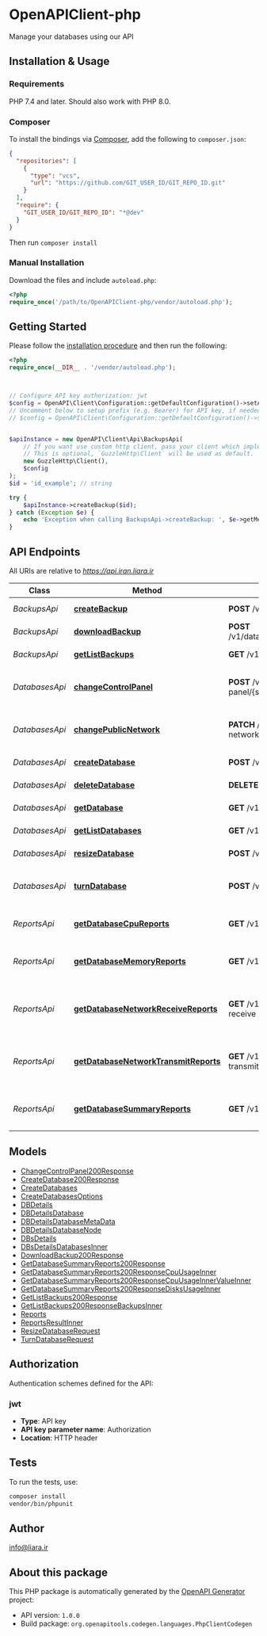 # OpenAPIClient-php

Manage your databases using our API


## Installation & Usage

### Requirements

PHP 7.4 and later.
Should also work with PHP 8.0.

### Composer

To install the bindings via [Composer](https://getcomposer.org/), add the following to `composer.json`:

```json
{
  "repositories": [
    {
      "type": "vcs",
      "url": "https://github.com/GIT_USER_ID/GIT_REPO_ID.git"
    }
  ],
  "require": {
    "GIT_USER_ID/GIT_REPO_ID": "*@dev"
  }
}
```

Then run `composer install`

### Manual Installation

Download the files and include `autoload.php`:

```php
<?php
require_once('/path/to/OpenAPIClient-php/vendor/autoload.php');
```

## Getting Started

Please follow the [installation procedure](#installation--usage) and then run the following:

```php
<?php
require_once(__DIR__ . '/vendor/autoload.php');



// Configure API key authorization: jwt
$config = OpenAPI\Client\Configuration::getDefaultConfiguration()->setApiKey('Authorization', 'YOUR_API_KEY');
// Uncomment below to setup prefix (e.g. Bearer) for API key, if needed
// $config = OpenAPI\Client\Configuration::getDefaultConfiguration()->setApiKeyPrefix('Authorization', 'Bearer');


$apiInstance = new OpenAPI\Client\Api\BackupsApi(
    // If you want use custom http client, pass your client which implements `GuzzleHttp\ClientInterface`.
    // This is optional, `GuzzleHttp\Client` will be used as default.
    new GuzzleHttp\Client(),
    $config
);
$id = 'id_example'; // string

try {
    $apiInstance->createBackup($id);
} catch (Exception $e) {
    echo 'Exception when calling BackupsApi->createBackup: ', $e->getMessage(), PHP_EOL;
}

```

## API Endpoints

All URIs are relative to *https://api.iran.liara.ir*

Class | Method | HTTP request | Description
------------ | ------------- | ------------- | -------------
*BackupsApi* | [**createBackup**](docs/Api/BackupsApi.md#createbackup) | **POST** /v1/databases/{id}/backups | Backup a database
*BackupsApi* | [**downloadBackup**](docs/Api/BackupsApi.md#downloadbackup) | **POST** /v1/databases/{id}/backups/{name}/download | Download a backup
*BackupsApi* | [**getListBackups**](docs/Api/BackupsApi.md#getlistbackups) | **GET** /v1/databases/{id}/backups | Get all backups
*DatabasesApi* | [**changeControlPanel**](docs/Api/DatabasesApi.md#changecontrolpanel) | **POST** /v1/databases/{id}/control-panel/{status} | Change control-panel status
*DatabasesApi* | [**changePublicNetwork**](docs/Api/DatabasesApi.md#changepublicnetwork) | **PATCH** /v1/databases/{id}/public-network/{status} | Change public network status
*DatabasesApi* | [**createDatabase**](docs/Api/DatabasesApi.md#createdatabase) | **POST** /v1/databases | Create a database
*DatabasesApi* | [**deleteDatabase**](docs/Api/DatabasesApi.md#deletedatabase) | **DELETE** /v1/databases/{id} | Delete a database
*DatabasesApi* | [**getDatabase**](docs/Api/DatabasesApi.md#getdatabase) | **GET** /v1/databases/{id} | Get a database
*DatabasesApi* | [**getListDatabases**](docs/Api/DatabasesApi.md#getlistdatabases) | **GET** /v1/databases | Get all databases
*DatabasesApi* | [**resizeDatabase**](docs/Api/DatabasesApi.md#resizedatabase) | **POST** /v1/databases/{id}/resize | Resize a database
*DatabasesApi* | [**turnDatabase**](docs/Api/DatabasesApi.md#turndatabase) | **POST** /v1/databases/{id}/actions/scale | Power on or power off a database
*ReportsApi* | [**getDatabaseCpuReports**](docs/Api/ReportsApi.md#getdatabasecpureports) | **GET** /v1/databases/{id}/metrics/cpu | Get cpu reports of database
*ReportsApi* | [**getDatabaseMemoryReports**](docs/Api/ReportsApi.md#getdatabasememoryreports) | **GET** /v1/databases/{id}/metrics/memory | Get memory reports of database
*ReportsApi* | [**getDatabaseNetworkReceiveReports**](docs/Api/ReportsApi.md#getdatabasenetworkreceivereports) | **GET** /v1/databases/{id}/metrics/network-receive | Get network-receive reports of database
*ReportsApi* | [**getDatabaseNetworkTransmitReports**](docs/Api/ReportsApi.md#getdatabasenetworktransmitreports) | **GET** /v1/databases/{id}/metrics/network-transmit | Get network-transmit reports of database
*ReportsApi* | [**getDatabaseSummaryReports**](docs/Api/ReportsApi.md#getdatabasesummaryreports) | **GET** /v1/databases/{id}/metrics/summary | Get summary reports of database

## Models

- [ChangeControlPanel200Response](docs/Model/ChangeControlPanel200Response.md)
- [CreateDatabase200Response](docs/Model/CreateDatabase200Response.md)
- [CreateDatabases](docs/Model/CreateDatabases.md)
- [CreateDatabasesOptions](docs/Model/CreateDatabasesOptions.md)
- [DBDetails](docs/Model/DBDetails.md)
- [DBDetailsDatabase](docs/Model/DBDetailsDatabase.md)
- [DBDetailsDatabaseMetaData](docs/Model/DBDetailsDatabaseMetaData.md)
- [DBDetailsDatabaseNode](docs/Model/DBDetailsDatabaseNode.md)
- [DBsDetails](docs/Model/DBsDetails.md)
- [DBsDetailsDatabasesInner](docs/Model/DBsDetailsDatabasesInner.md)
- [DownloadBackup200Response](docs/Model/DownloadBackup200Response.md)
- [GetDatabaseSummaryReports200Response](docs/Model/GetDatabaseSummaryReports200Response.md)
- [GetDatabaseSummaryReports200ResponseCpuUsageInner](docs/Model/GetDatabaseSummaryReports200ResponseCpuUsageInner.md)
- [GetDatabaseSummaryReports200ResponseCpuUsageInnerValueInner](docs/Model/GetDatabaseSummaryReports200ResponseCpuUsageInnerValueInner.md)
- [GetDatabaseSummaryReports200ResponseDisksUsageInner](docs/Model/GetDatabaseSummaryReports200ResponseDisksUsageInner.md)
- [GetListBackups200Response](docs/Model/GetListBackups200Response.md)
- [GetListBackups200ResponseBackupsInner](docs/Model/GetListBackups200ResponseBackupsInner.md)
- [Reports](docs/Model/Reports.md)
- [ReportsResultInner](docs/Model/ReportsResultInner.md)
- [ResizeDatabaseRequest](docs/Model/ResizeDatabaseRequest.md)
- [TurnDatabaseRequest](docs/Model/TurnDatabaseRequest.md)

## Authorization

Authentication schemes defined for the API:
### jwt

- **Type**: API key
- **API key parameter name**: Authorization
- **Location**: HTTP header


## Tests

To run the tests, use:

```bash
composer install
vendor/bin/phpunit
```

## Author

info@liara.ir

## About this package

This PHP package is automatically generated by the [OpenAPI Generator](https://openapi-generator.tech) project:

- API version: `1.0.0`
- Build package: `org.openapitools.codegen.languages.PhpClientCodegen`

